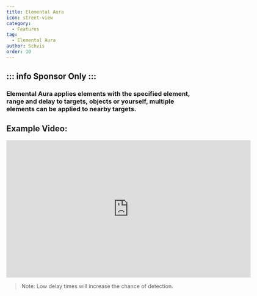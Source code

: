 ```yaml
---
title: Elemental Aura
icon: street-view
category:
  - Features
tag:
  - Elemental Aura
author: Schvis
order: 10
---
```

::: info Sponsor Only
:::
---
### Elemental Aura applies elements with the specified element, range and delay to  targets, objects or yourself, multiple elements can be applied to nearby targets.

## Example Video:

<div class="iframe-container"><iframe width="640" height="360" src="https://www.youtube.com/embed/FskTJiknOgQ?list=PL5eI1Tb64p56g27qfYk7VuFTz4FK6YrKa" title="Korepi - Elemental Aura (Sponsor)" frameborder="0" allow="accelerometer; autoplay; clipboard-write; encrypted-media; gyroscope; picture-in-picture; web-share" allowfullscreen></iframe></div>

> Note: Low delay times will increase the chance of detection.



